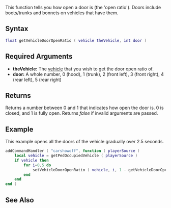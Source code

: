 This function tells you how open a door is (the 'open ratio'). Doors include boots/trunks and bonnets on vehicles that have them.

Syntax
------

``` lua
float getVehicleDoorOpenRatio ( vehicle theVehicle, int door )
```

Required Arguments
------------------

-   **theVehicle:** The [vehicle](/vehicle.md "wikilink") that you wish to get the door open ratio of.
-   **door:** A whole number, 0 (hood), 1 (trunk), 2 (front left), 3 (front right), 4 (rear left), 5 (rear right)

Returns
-------

Returns a number between 0 and 1 that indicates how open the door is. 0 is closed, and 1 is fully open. Returns *false* if invalid arguments are passed.

Example
-------

This example opens all the doors of the vehicle gradually over 2.5 seconds.

``` lua
addCommandHandler ( "carshowoff", function ( playerSource )
    local vehicle = getPedOccupiedVehicle ( playerSource )
    if vehicle then
        for i=0,5 do
            setVehicleDoorOpenRatio ( vehicle, i, 1 - getVehicleDoorOpenRatio ( vehicle, i ), 2500 )
        end
    end
end )
```

See Also
--------
